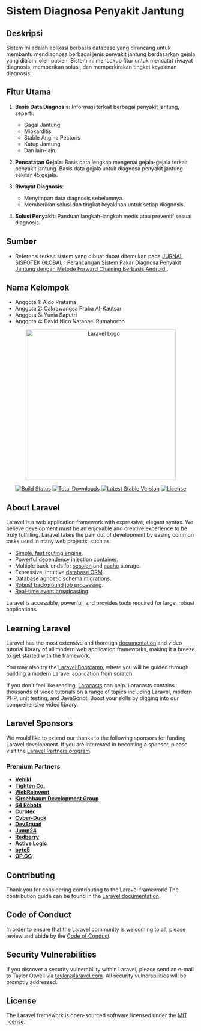 # Sistem Diagnosa Penyakit Jantung

## Deskripsi
Sistem ini adalah aplikasi berbasis database yang dirancang untuk membantu mendiagnosa berbagai jenis penyakit jantung berdasarkan gejala yang dialami oleh pasien. Sistem ini mencakup fitur untuk mencatat riwayat diagnosis, memberikan solusi, dan memperkirakan tingkat keyakinan diagnosis.

## Fitur Utama

1. **Basis Data Diagnosis**: Informasi terkait berbagai penyakit jantung, seperti:
   - Gagal Jantung
   - Miokarditis
   - Stable Angina Pectoris
   - Katup Jantung
   - Dan lain-lain.

2. **Pencatatan Gejala**: Basis data lengkap mengenai gejala-gejala terkait penyakit jantung. Basis data gejala untuk diagnosa penyakit jantung sekitar 45 gejala.

3. **Riwayat Diagnosis**:
   - Menyimpan data diagnosis sebelumnya.
   - Memberikan solusi dan tingkat keyakinan untuk setiap diagnosis.

4. **Solusi Penyakit**: Panduan langkah-langkah medis atau preventif sesuai diagnosis.

## Sumber 
- Referensi terkait sistem yang dibuat dapat ditemukan pada [JURNAL SISFOTEK GLOBAL : Perancangan Sistem Pakar Diagnosa Penyakit 
Jantung dengan Metode Forward Chaining Berbasis Android ]([https://www.researchgate.net/](http://download.garuda.kemdikbud.go.id/article.php?article=2575474&val=24127&title=Perancangan%20Sistem%20Pakar%20Diagnosa%20Penyakit%20Jantung%20dengan%20Metode%20Forward%20Chaining%20Berbasis%20Android)).

## Nama Kelompok
- Anggota 1: Aldo Pratama
- Anggota 2: Cakrawangsa Praba Al-Kautsar
- Anggota 3: Yunia Saputri
- Anggota 4: David Nico Natanael Rumahorbo


<p align="center"><a href="https://laravel.com" target="_blank"><img src="https://raw.githubusercontent.com/laravel/art/master/logo-lockup/5%20SVG/2%20CMYK/1%20Full%20Color/laravel-logolockup-cmyk-red.svg" width="400" alt="Laravel Logo"></a></p>

<p align="center">
<a href="https://github.com/laravel/framework/actions"><img src="https://github.com/laravel/framework/workflows/tests/badge.svg" alt="Build Status"></a>
<a href="https://packagist.org/packages/laravel/framework"><img src="https://img.shields.io/packagist/dt/laravel/framework" alt="Total Downloads"></a>
<a href="https://packagist.org/packages/laravel/framework"><img src="https://img.shields.io/packagist/v/laravel/framework" alt="Latest Stable Version"></a>
<a href="https://packagist.org/packages/laravel/framework"><img src="https://img.shields.io/packagist/l/laravel/framework" alt="License"></a>
</p>

## About Laravel

Laravel is a web application framework with expressive, elegant syntax. We believe development must be an enjoyable and creative experience to be truly fulfilling. Laravel takes the pain out of development by easing common tasks used in many web projects, such as:

- [Simple, fast routing engine](https://laravel.com/docs/routing).
- [Powerful dependency injection container](https://laravel.com/docs/container).
- Multiple back-ends for [session](https://laravel.com/docs/session) and [cache](https://laravel.com/docs/cache) storage.
- Expressive, intuitive [database ORM](https://laravel.com/docs/eloquent).
- Database agnostic [schema migrations](https://laravel.com/docs/migrations).
- [Robust background job processing](https://laravel.com/docs/queues).
- [Real-time event broadcasting](https://laravel.com/docs/broadcasting).

Laravel is accessible, powerful, and provides tools required for large, robust applications.

## Learning Laravel

Laravel has the most extensive and thorough [documentation](https://laravel.com/docs) and video tutorial library of all modern web application frameworks, making it a breeze to get started with the framework.

You may also try the [Laravel Bootcamp](https://bootcamp.laravel.com), where you will be guided through building a modern Laravel application from scratch.

If you don't feel like reading, [Laracasts](https://laracasts.com) can help. Laracasts contains thousands of video tutorials on a range of topics including Laravel, modern PHP, unit testing, and JavaScript. Boost your skills by digging into our comprehensive video library.

## Laravel Sponsors

We would like to extend our thanks to the following sponsors for funding Laravel development. If you are interested in becoming a sponsor, please visit the [Laravel Partners program](https://partners.laravel.com).

### Premium Partners

- **[Vehikl](https://vehikl.com/)**
- **[Tighten Co.](https://tighten.co)**
- **[WebReinvent](https://webreinvent.com/)**
- **[Kirschbaum Development Group](https://kirschbaumdevelopment.com)**
- **[64 Robots](https://64robots.com)**
- **[Curotec](https://www.curotec.com/services/technologies/laravel/)**
- **[Cyber-Duck](https://cyber-duck.co.uk)**
- **[DevSquad](https://devsquad.com/hire-laravel-developers)**
- **[Jump24](https://jump24.co.uk)**
- **[Redberry](https://redberry.international/laravel/)**
- **[Active Logic](https://activelogic.com)**
- **[byte5](https://byte5.de)**
- **[OP.GG](https://op.gg)**

## Contributing

Thank you for considering contributing to the Laravel framework! The contribution guide can be found in the [Laravel documentation](https://laravel.com/docs/contributions).

## Code of Conduct

In order to ensure that the Laravel community is welcoming to all, please review and abide by the [Code of Conduct](https://laravel.com/docs/contributions#code-of-conduct).

## Security Vulnerabilities

If you discover a security vulnerability within Laravel, please send an e-mail to Taylor Otwell via [taylor@laravel.com](mailto:taylor@laravel.com). All security vulnerabilities will be promptly addressed.

## License

The Laravel framework is open-sourced software licensed under the [MIT license](https://opensource.org/licenses/MIT).
